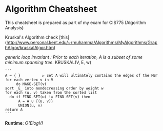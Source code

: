 # Algorithm Cheatsheet

This cheatsheet is prepared as part of my exam for CIS775 (Algorithm Analysis)

  Kruskal's Algorithm
  check [this] (http://www.personal.kent.edu/~rmuhamma/Algorithms/MyAlgorithms/GraphAlgor/kruskalAlgor.htm)

  _generic loop invariant :_ *Prior to each iteration, A is a subset of some minimum spanning tree.*
    KRUSKAL(V, E, w)

    ```
    A ← { }          ▷ Set A will ultimately contains the edges of the MST
    for each vertex v in V
         do MAKE-SET(v)
    sort _E_ into nondecreasing order by weight w
    for each (u, v) taken from the sorted list
      do if FIND-SET(u) != FIND-SET(v) then
          A ← A ∪ {(u, v)}
          UNION(u, v)
    return A
    ```
**Runtime:** *O(ElogV)*
